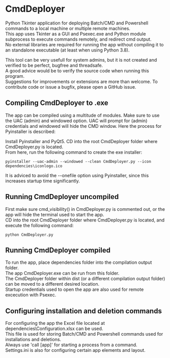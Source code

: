 # CmdDeployer
Python Tkinter application for deploying Batch/CMD and Powershell commands to a local machine or multiple remote machines.<br>
This app uses Tkinter as a GUI and Psexec.exe and Python module subprocess to execute commands remotely, and redirect cmd output.<br>
No external libraries are required for running the app without compiling it to an standalone executable (at least when using Python 3.8).

This tool can be very usefull for system admins, but it is not created and verified to be perfect, bugfree and threadsafe.<br>
A good advice would be to verify the source code when running this program.<br>
Suggestions for improvements or extensions are more than welcome. To contribute code or issue a bugfix, please open a GitHub issue.

## Compiling CmdDeployer to .exe
The app can be compiled using a multitude of modules. Make sure to use the UAC (admin) and windowed option. UAC will prompt for (admin) credentials and windowed will hide the CMD window.
Here the process for Pyinstaller is described:

Install Pyinstaller and PyQt5. CD into the root CmdDeployer folder where CmdDeployer.py is located.<br>
From here, run the following command to create the exe installer:

```
pyinstaller --uac-admin --windowed --clean CmdDeployer.py --icon dependencies\iconlogo.ico
```

It is adviced to avoid the --onefile option using Pyinstaller, since this increases startup time significantly.

## Running CmdDeployer uncompiled
First make sure cmd_visibility() in CmdDeployer.py is commented out, or the app will hide the terminal used to start the app.<br>
CD into the root CmdDeployer folder where CmdDeployer.py is located, and execute the following command:
```
python CmdDeployer.py
```

## Running CmdDeployer compiled
To run the app, place dependencies folder into the compilation output folder.<br>
The app CmdDeployer.exe can be run from this folder.<br>
The CmdDeployer folder within dist (or a different compilation output folder) can be moved to a different desired location.<br>
Startup credentials used to open the app are also used for remote excecution with Psexec.<br>

## Configuring installation and deletion commands
For configuring the app the Excel file located at dependencies\Configuration.xlsx can be used.<br>
This file is used for storing Batch/CMD and Powershell commands used for installations and deletions.<br>
Always use 'call [app]' for starting a process from a command.<br>
Settings.ini is also for configuring certain app elements and layout.<br>
